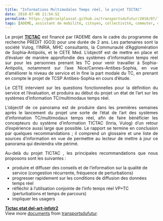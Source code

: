 ```yaml
---
title: "Informations Multimodales Temps réel, le projet TICTAC"
date: 2010-07-06 11:54:52
permalink: https://gabrielplassat.github.io/transportsdufutur/2010/07/le-projet-tictac-est-finance-par-lademe-dans-le-cadre-du-programme-de-recherche-predit-go3-pour-une-duree-de-2-ansles.html
tags: [ADEME, assistant de mobilité, citoyen, collectivité, commuter, connectivité, internet, partage de données]
---
```


<p align="justify" class="spip">Le projet <strong><a href="http://www.vulog.fr/tictac/" target="_blank">TICTAC</a></strong> est financé par l’ADEME dans le cadre du programme de recherche PREDIT (GO3) pour une durée de 2 ans. Les partenaires sont la société Vulog, l’INRIA, MHC consultants, la Communauté d’Agglomération de Sophia-Antipolis, et le CETE Med. L’objectif est de mettre en place et d’évaluer de manière approfondie des systèmes d’information temps réel sur pour les personnes prenant les TC pour venir travailler à Sophia-Antipolis, notamment sur l’axe Nice/Cannes-Antibes-Sophia, en vue d’améliorer le niveau de service et in fine la part modale du TC, en prenant en compte le projet de TCSP Antibes-Sophia en cours d’étude. </p> <p align="justify" class="spip">Le CETE intervient sur les questions fonctionnelles pour la définition du service et l’évaluation, et produira au début du projet un état de l’art sur les systèmes d’information TC/multimodaux temps réel. </p> <p align="justify" class="spip">L’objectif de ce panorama est de produire dans les premières semaines après le lancement du projet une sorte de l’état de l’art des systèmes d’information TC/multimodaux temps réel, afin de faire bénéficier les concepteurs du système d’information TICTAC (Inria, Vulog) d’un retour d’expérience aussi large que possible. Le rapport se termine en conclusion par quelques recommandations ; il comprend un glossaire et une liste de sources d’information en vue de permettre au lecteur de mettre à jour ce panorama qui deviendra vite périmé. </p> <p align="justify" class="spip"></p>   <!--more-->  <p align="justify" class="spip">Au-delà du projet TICTAC , les principales recommandations que nous proposons sont les suivantes : </p> <ul> <li> <div>produire et diffuser des conseils et de l’information sur la qualité de service (congestion récurrente, fréquence de perturbations) </div></li> <li> <div>progresser rapidement sur les conditions de diffusion des données temps réel </div></li> <li> <div>réfléchir à l’utilisation conjointe de l’info temps réel VP+TC (perturbations et temps de parcours) </div></li> <li> <div>impliquer les usagers </div></li> </ul> <div id="__ss_4699367"><strong><a href="http://www.slideshare.net/transportsdufutur/tictac-etat-delartinfotr2" title="Tictac etat del-art-infotr2">Tictac etat del-art-infotr2</a></strong>   <div>View more <a href="http://www.slideshare.net/">documents</a> from <a href="http://www.slideshare.net/transportsdufutur">transportsdufutur</a>.</div></div>
